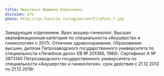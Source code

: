 ```yaml
---
title: Микитенко Людмила Алексеевна
division: afo
photo: http://rpc.karelia.ru/img/person/FilePath_7.jpg
---
```


Заведующая отделением. Врач акушер-гинеколог. Высшая квалификационная категория по специальности «Акушерство и гинекология» с 2017г. Отличник здравоохранения. Образование: высшее, диплом Петрозаводского государственного университета по специальности «Лечебное дело» ЕВ № 201386, 1980г. Сертификат А № 3873140 Петрозаводского государственного университета по специальности «Акушерство и гинекология», срок действия с 21.12.2013 по 21.12.2018г.